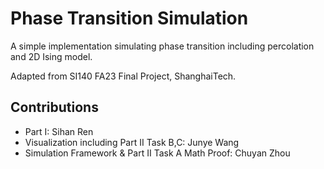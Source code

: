 # Phase Transition Simulation
A simple implementation simulating phase transition including percolation and 2D Ising model. 

Adapted from SI140 FA23 Final Project, ShanghaiTech.

## Contributions
+ Part I: Sihan Ren
+ Visualization including Part II Task B,C: Junye Wang
+ Simulation Framework & Part II Task A Math Proof: Chuyan Zhou
